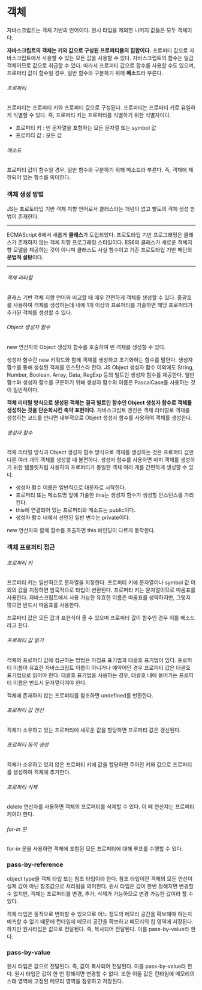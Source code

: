 # 객체
자바스크립트는 객체 기반의 언어이다. 원시 타입을 제외한 나머지 값들은 모두 객체이다.

**자바스크립트의 객체는 키와 값으로 구성된 프로퍼티들의 집합이다.**
프로퍼티 값으로 자바스크립트에서 사용할 수 있는 모든 값을 사용할 수 있다. 자바스크립트의 함수는 일급 객체이므로 값으로 취급할 수 있다. 따라서 프로퍼티 값으로 함수를 사용할 수도 있으며, 프로퍼티 값이 함수일 경우, 일반 함수와 구분하기 위해 **메소드**라 부른다.

###### 프로퍼티
프로퍼티는 프로퍼티 키와 프로퍼티 값으로 구성된다. 프로퍼티는 프로퍼티 키로 유일하게 식별할 수 있다. 즉, 프로퍼티 키는 프로퍼티를 식별하기 위한 식별자이다.

+ 프로퍼티 키 : 빈 문자열을 포함하는 모든 문자열 또는 symbol 값
+ 프로퍼티 값 : 모든 값

###### 메소드
프로퍼티 값이 함수일 경우, 일반 함수와 구분하기 위해 메소드라 부른다. 즉, 객체에 제한되어 있는 함수를 의미한다.

### 객체 생성 방법
JS는 프로토타입 기반 객체 지향 언어로서 클래스라는 개념이 없고 별도의 객체 생성 방법이 존재한다.
***
ECMAScript 6에서 새롭게 **클래스**가 도입되었다. 프로토타입 기반 프로그래밍은 클래스가 존재하지 않는 객체 지향 프로그래밍 스타일이다. ES6의 클래스가 새로운 객체지향 모델을 제공하는 것이 아니며 클래스도 사실 함수이고 기존 프로토타입 기반 패턴의 **문법적 설탕**이다.
***

###### 객체 리터럴
클래스 기반 객체 지향 언어와 비교할 때 매우 간편하게 객체를 생성할 수 있다. 중괄호를 사용하여 객체를 생성하는데 내에 1개 이상의 프로퍼티를 기술하면 해당 프로퍼티가 추가된 객체를 생성할 수 있다.

###### Object 생성자 함수
new 연산자와 Object 생성자 함수를 호출하여 빈 객체를 생성할 수 있다.

생성자 함수란 new 키워드와 함께 객체를 생성하고 초기화하는 함수를 말한다. 생성자 함수를 통해 생성된 객체를 인스턴스라 한다. JS Object 생성자 함수 이외에도 String, Number, Boolean, Array, Data, RegExp 등의 빌트인 생성자 함수를 제공한다. 일반 함수와 생성자 함수를 구분하기 위해 생성자 함수의 이름은 PascalCase를 사용하는 것이 일반적이다.

**객체 리터럴 방식으로 생성된 객체는 결국 빌트인 함수인 Object 생성자 함수로 객체를 생성하는 것을 단순화시킨 축약 표현이다.** 자바스크립트 엔진은 객체 리터럴로 객체를 생성하는 코드를 만나면 내부적으로 Object 생성자 함수를 사용하여 객체를 생성한다.

###### 생성자 함수
객체 리터럴 방식과 Object 생성자 함수 방식으로 객체를 생성하는 것은 프로퍼티 값만 다른 여러 개의 객체를 생성할 때 불편하다.
생성자 함수를 사용하면 마치 객체를 생성하기 위한 템플릿처럼 사용하여 프로퍼티가 동일한 객체 여러 개를 간편하게 생성할 수 있다.

+ 생성자 함수 이름은 일반적으로 대문자로 시작한다.
+ 프로퍼티 또는 메소드명 앞에 기술한 this는 생성자 함수가 생성할 인스턴스를 가리킨다.
+ this에 연결되어 있는 프로퍼티와 메소드는 public이다.
+ 생성자 함수 내에서 선언된 일반 변수는 private이다.

new 연산자와 함께 함수를 호출하면 this 바인딩이 다르게 동작한다.

### 객체 프로퍼티 접근
###### 프로퍼티 키
프로퍼티 키는 일반적으로 문자열을 지정한다. 프로퍼티 키에 문자열이나 symbol 값 이외의 값을 지정하면 암묵적으로 타입이 변환된다. 프로퍼티 키는 문자열이므로 따옴표를 사용한다. 자바스크립트에서 사용 가능한 유효한 이름은 따옴표를 생략하지만, 그렇지 않으면 반드시 따옴표를 사용한다.

프로퍼티 값은 모든 값과 표현식이 올 수 있으며 프로퍼티 값이 함수인 경우 이를 메소드라고 한다.

###### 프로퍼티 값 읽기
객체의 프로퍼티 값에 접근하는 방법은 마침표 표기법과 대괄호 표기법이 있다.
프로퍼티 이름이 유효한 자바스크립트 이름이 아니거나 예약어인 경우 프로퍼티 값은 대괄호 표기법으로 읽어야 한다. 대괄호 표기법을 사용하는 경우, 대괄호 내에 들어가는 프로퍼티 이름은 반드시 문자열이여야 한다.

객체에 존재하지 않는 프로퍼티를 참조하면 undefined를 반환한다.

###### 프로퍼티 값 갱신
객체가 소유하고 있는 프로퍼티에 새로운 값을 할당하면 프로퍼티 값은 갱신된다.

###### 프로퍼티 동적 생성
객체가 소유하고 있지 않은 프로퍼티 키에 값을 할당하면 주어진 키와 값으로 프로퍼티를 생성하여 객체에 추가한다.

###### 프로퍼티 삭제
delete 연산자를 사용하면 객체의 프로퍼티를 삭제할 수 있다. 이 때 연산자는 프로퍼티 키여야 한다.

###### for-in 문
for-in 문을 사용하면 객체에 포함된 모든 프로퍼티에 대해 루프를 수행할 수 있다.

### pass-by-reference
object type을 객체 타입 또는 참조 타입이라 한다. 참조 타입이란 객체의 모든 연산이 실제 값이 아닌 참조값으로 처리됨을 의미한다. 원시 타입은 값이 한번 정해지면 변경할 수 없지만, 객체는 프로퍼티를 변경, 추가, 삭제가 가능하므로 변경 가능한 값이라 할 수 있다.

객체 타입은 동적으로 변화할 수 있으므로 어느 정도의 메모리 공간을 확보해야 하는지 예측할 수 없기 때문에 런타임에 메모리 공간을 확보하고 메모리의 힙 영역에 저장된다.
하지만 원시타입은 값으로 전달된다. 즉, 복사되어 전달된다. 이를 pass-by-value라 한다.

### pass-by-value
원시 타입은 값으로 전달된다. 즉, 값이 복사되어 전달된다. 이를 pass-by-value라 한다. 원시 타입은 값이 한 번 정해지면 변경할 수 없다. 또한 이들 값은 런타임에 메모리의 스태 영역에 고정된 메모리 영역을 점유하고 저장된다.

